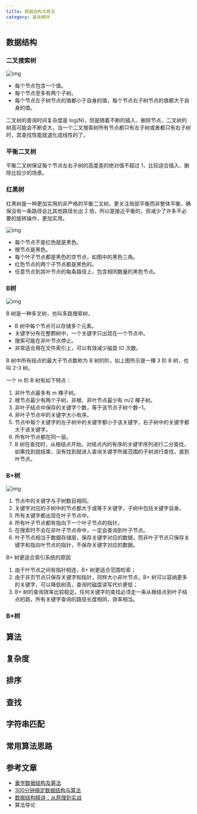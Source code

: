 ```yaml
---
title: 数据结构与算法
category: 基础模块
---
```


## 数据结构

### 二叉搜索树

![img](http://s0.lgstatic.com/i/image2/M01/8A/E1/CgotOV14oT6AIEwmAAAW0UV9vPM694.png)

- 每个节点包含一个值。
- 每个节点至多有两个子树。
- 每个节点左子树节点的值都小于自身的值，每个节点右子树节点的值都大于自身的值。

二叉树的查询时间复杂度是 log(N)，但是随着不断的插入、删除节点，二叉树的树高可能会不断变大，当一个二叉搜索树所有节点都只有左子树或者都只有右子树时，其查找性能就退化成线性的了。

### 平衡二叉树

平衡二叉树保证每个节点左右子树的高度差的绝对值不超过 1，比较适合插入、删除比较少的场景。

### 红黑树

红黑树是一种更加实用的非严格的平衡二叉树，更关注局部平衡而非整体平衡，确保没有一条路径会比其他路径长出 2 倍，所以是接近平衡的，但减少了许多不必要的旋转操作，更加实用。

![img](http://s0.lgstatic.com/i/image2/M01/8A/C2/CgoB5l14oT6AeAxdAAAmJsTBAww115.png)

- 每个节点不是红色就是黑色。
- 根节点是黑色。
- 每个叶子节点都是黑色的空节点，如图中的黑色三角。
- 红色节点的两个子节点都是黑色的。
- 任意节点到其叶节点的每条路径上，包含相同数量的黑色节点。    

### B树

![img](http://s0.lgstatic.com/i/image2/M01/8A/E1/CgotOV14oT6APZerAAAkJXd9qEE912.png)

B 树是一种多叉树，也叫多路搜索树，

- B 树中每个节点可以存储多个元素。
- 关键字分布在整颗树中，一个关键字只出现在一个节点中。
- 搜索可能在非叶节点停止。
- 非常适合用在文件索引上，可以有效减少磁盘 IO 次数。

B 树中所有结点的最大子节点数称为 B 树的阶，如上图所示是一棵 3 阶 B 树，也叫 2-3 树。

一个 m 阶 B 树有如下特点：

1. 非叶节点最多有 m 棵子树。
2. 根节点最少有两个子树，非根、非叶节点最少有 m/2 棵子树。
3. 非叶子结点中保存的关键字个数，等于该节点子树个数−1。
4. 非叶子节点中的关键字大小有序。
5. 节点中每个关键字的左子树中的关键字都小于该关键字，右子树中的关键字都大于该关键字。
6. 所有叶节点都在同一层。
7. B 树在查找时，从根结点开始，对结点内的有序的关键字序列进行二分查找，如果找到就结束，没有找到就进入查询关键字所属范围的子树进行查找，直到叶节点。







### B+树

![img](http://s0.lgstatic.com/i/image2/M01/8A/C2/CgoB5l14oT6AUR7GAAAe0Dk9-gg936.png)

1. 节点中的关键字与子树数目相同。
2. 关键字对应的子树中的节点都大于或等于关键字，子树中包括关键字自身。
3. 所有关键字都出现在叶子节点中。
4. 所有叶子节点都有指向下一个叶子节点的指针。
5. 在搜索时不会在非叶子节点命中，一定会查询到叶子节点。
6. 叶子节点相当于数据存储层，保存关键字对应的数据，而非叶子节点只保存关键字和指向叶节点的指针，不保存关键字对应的数据。

B+ 树更适合索引系统的原因

1. 由于叶节点之间有指针相连，B+ 树更适合范围检索；
2. 由于非页节点只保存关键字和指针，同样大小非叶节点，B+ 树可以容纳更多的关键字，可以降低树高，查询时磁盘读写代价更低；
3. B+ 树的查询效率比较稳定。任何关键字的查找必须走一条从根结点到叶子结点的路，所有关键字查询的路径长度相同，效率相当。

### B*树

## 算法

## 复杂度

## 排序

## 查找

## 字符串匹配

## 常用算法思路

## 参考文章

- [重学数据结构及算法](https://www.kancloud.cn/alex_wsc/datastrcalg/1853997)
- [300分钟搞定数据结构与算法](https://www.kancloud.cn/alex_wsc/dataalg/1853982)
- [数据结构精讲：从原理到实战](https://www.kancloud.cn/alex_wsc/datastructure/1852329)
- 算法导论
